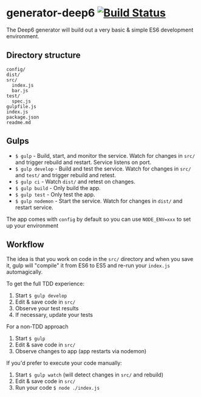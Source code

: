 # generator-deep6 [![Build Status](https://secure.travis-ci.org/ben-bradley/generator-deep6.png?branch=master)](https://travis-ci.org/ben-bradley/generator-deep6)

The Deep6 generator will build out a very basic & simple ES6 development environment.

## Directory structure

```
config/
dist/
src/
  index.js
  bar.js
test/
  spec.js
gulpfile.js
index.js
package.json
readme.md
```

## Gulps

- `$ gulp` - Build, start, and monitor the service. Watch for changes in `src/` and trigger rebuild and restart. Service listens on port.
- `$ gulp develop` - Build and test the service. Watch for changes in `src/` and `test/` and trigger rebuild and retest.
- `$ gulp ci` - Watch `dist/` and retest on changes.
- `$ gulp build` - Only build the app.
- `$ gulp test` - Only test the app.
- `$ gulp nodemon` - Start the service. Watch for changes in `dist/` and restart service.

The app comes with `config` by default so you can use `NODE_ENV=xxx` to set up your environment

## Workflow

The idea is that you work on code in the `src/` directory and when you save it, gulp will "compile" it from ES6 to ES5 and re-run your `index.js` automagically.

To get the full TDD experience:

1. Start `$ gulp develop`
2. Edit & save code in `src/`
3. Observe your test results
4. If necessary, update your tests

For a non-TDD approach

1. Start `$ gulp`
2. Edit & save code in `src/`
3. Observe changes to app (app restarts via nodemon)

If you'd prefer to execute your code manually:

1. Start `$ gulp watch` (will detect changes in `src/` and rebuild)
2. Edit & save code in `src/`
3. Run your code `$ node ./index.js`

